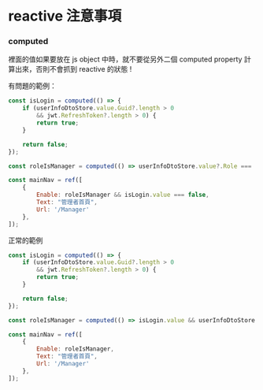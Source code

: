 # reactive 注意事項


### computed

裡面的值如果要放在 js object 中時，就不要從另外二個 computed property 計算出來，否則不會抓到 reactive 的狀態 !

有問題的範例：

```js
const isLogin = computed(() => {
    if (userInfoDtoStore.value.Guid?.length > 0
        && jwt.RefreshToken?.length > 0) {
        return true;
    }

    return false;
});

const roleIsManager = computed(() => userInfoDtoStore.value?.Role === 'Manager');

const mainNav = ref([
    {
        Enable: roleIsManager && isLogin.value === false,
        Text: "管理者首頁",
        Url: '/Manager'
    },
]);
```

正常的範例

```js
const isLogin = computed(() => {
    if (userInfoDtoStore.value.Guid?.length > 0
        && jwt.RefreshToken?.length > 0) {
        return true;
    }

    return false;
});

const roleIsManager = computed(() => isLogin.value && userInfoDtoStore.value?.Role === 'Manager');

const mainNav = ref([
    {
        Enable: roleIsManager,
        Text: "管理者首頁",
        Url: '/Manager'
    },
]);
```

